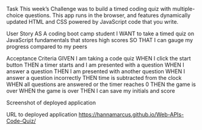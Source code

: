 Task
This week’s Challenge was to build a timed coding quiz with multiple-choice questions. This app runs in the browser, and features dynamically updated HTML and CSS powered by JavaScript code that you write.

User Story
AS A coding boot camp student
I WANT to take a timed quiz on JavaScript fundamentals that stores high scores
SO THAT I can gauge my progress compared to my peers

Acceptance Criteria
GIVEN I am taking a code quiz
WHEN I click the start button
THEN a timer starts and I am presented with a question
WHEN I answer a question
THEN I am presented with another question
WHEN I answer a question incorrectly
THEN time is subtracted from the clock
WHEN all questions are answered or the timer reaches 0
THEN the game is over
WHEN the game is over
THEN I can save my initials and score

Screenshot of deployed application


URL to deployed application
https://hannamarcus.github.io/Web-APIs-Code-Quiz/




